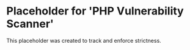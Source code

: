 ﻿# Placeholder for 'PHP Vulnerability Scanner'
This placeholder was created to track and enforce strictness.
